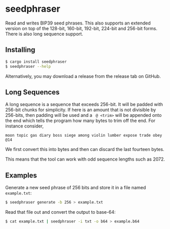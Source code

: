 # seedphraser
Read and writes BIP39 seed phrases. This also supports an extended version on top of the 128-bit, 160-bit, 192-bit, 224-bit and 256-bit forms. There is also long sequence support.

## Installing
```bash
$ cargo install seedphraser
$ seedphraser --help
```
Alternatively, you may download a release from the release tab on GitHub.

## Long Sequences
A long sequence is a sequence that exceeds 256-bit. It will be padded with 256-bit chunks for simplicity. If here is an amount that is not divisible by 256-bits, then padding will be used and a ` @ <trim>` will be appended onto the end which tells the program how many bytes to trim off the end. For instance consider,
```
moon topic gas diary boss siege among violin lumber expose trade obey @14
```
We first convert this into bytes and then can discard the last fourteen bytes. 

This means that the tool can work with odd sequence lengths such as 2072.


## Examples
Generate a new seed phrase of 256 bits and store it in a file named `example.txt`:
```bash
$ seedphraser generate -b 256 > example.txt
```
Read that file out and convert the output to base-64:
```bash
$ cat example.txt | seedphraser -i txt -o b64 > example.b64
```

